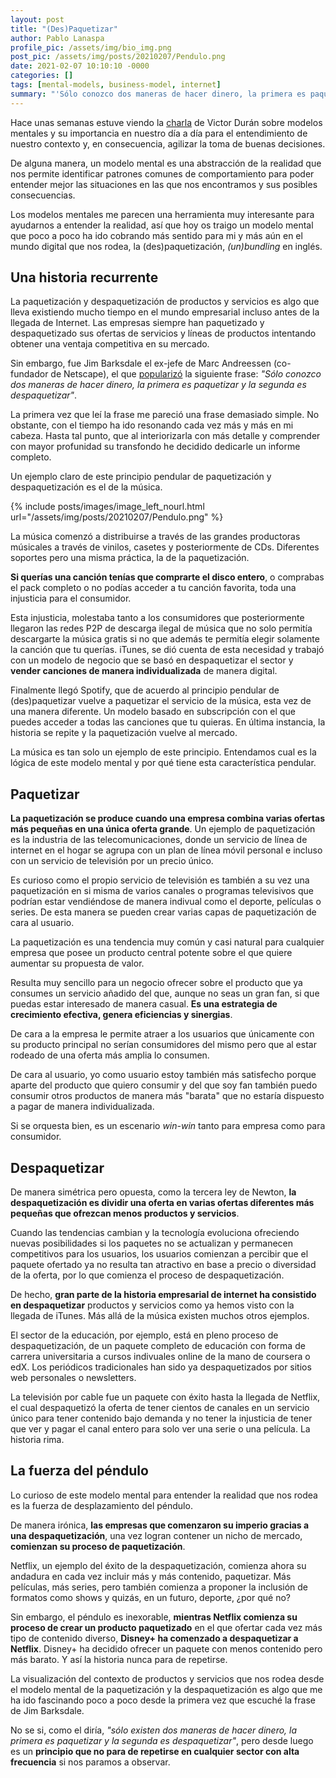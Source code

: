```yaml
---
layout: post
title: "(Des)Paquetizar"
author: Pablo Lanaspa
profile_pic: /assets/img/bio_img.png
post_pic: /assets/img/posts/20210207/Pendulo.png
date: 2021-02-07 10:10:10 -0000
categories: []
tags: [mental-models, business-model, internet]
summary: "'Sólo conozco dos maneras de hacer dinero, la primera es paquetizar y la segunda es despaquetizar', Jim Barksdale."
---
```


Hace unas semanas estuve viendo la [charla](https://www.linkedin.com/posts/product-school_productmanagement-activity-6756894232088195072-vmtw) de Victor Durán sobre modelos mentales y su importancia en nuestro día a día para el entendimiento de nuestro contexto y, en consecuencia, agilizar la toma de buenas decisiones.

De alguna manera, un modelo mental es una abstracción de la realidad que nos permite identificar patrones comunes de comportamiento para poder entender mejor las situaciones en las que nos encontramos y sus posibles consecuencias.

Los modelos mentales me parecen una herramienta muy interesante para ayudarnos a entender la realidad, así que hoy os traigo un modelo mental que poco a poco ha ido cobrando más sentido para mi y más aún en el mundo digital que nos rodea, la (des)paquetización, *(un)bundling* en inglés.

## Una historia recurrente

La paquetización y despaquetización de productos y servicios es algo que lleva existiendo mucho tiempo en el mundo empresarial incluso antes de la llegada de Internet. Las empresas siempre han paquetizado y despaquetizado sus ofertas de servicios y líneas de productos intentando obtener una ventaja competitiva en su mercado.

Sin embargo, fue Jim Barksdale el ex-jefe de Marc Andreessen (co-fundador de Netscape), el que [popularizó](https://a16z.com/2013/12/18/the-future-of-work-cars-and-the-wisdom-in-saying-no/) la siguiente frase: *"Sólo conozco dos maneras de hacer dinero, la primera es paquetizar y la segunda es despaquetizar"*.

La primera vez que leí la frase me pareció una frase demasiado simple. No obstante, con el tiempo ha ido resonando cada vez más y más en mi cabeza. Hasta tal punto, que al interiorizarla con más detalle y comprender con mayor profunidad su transfondo he decidido dedicarle un informe completo.

Un ejemplo claro de este principio pendular de paquetización y despaquetización es el de la música.

{% include posts/images/image_left_nourl.html url="/assets/img/posts/20210207/Pendulo.png" %}

La música comenzó a distribuirse a través de las grandes productoras músicales a través de vinilos, casetes y posteriormente de CDs. Diferentes soportes pero una misma práctica, la de la paquetización.

**Si querías una canción tenías que comprarte el disco entero**, o comprabas el pack completo o no podías acceder a tu canción favorita, toda una injusticia para el consumidor. 

Esta injusticia, molestaba tanto a los consumidores que posteriormente llegaron las redes P2P de descarga ilegal de música que no solo permitía descargarte la música gratis si no que además te permitía elegir solamente la canción que tu querías. iTunes, se dió cuenta de esta necesidad y trabajó con un modelo de negocio que se basó en despaquetizar el sector y **vender canciones de manera individualizada** de manera digital.

Finalmente llegó Spotify, que de acuerdo al principio pendular de (des)paquetizar vuelve a paquetizar el servicio de la música, esta vez de una manera diferente. Un modelo basado en subscripción con el que puedes acceder a todas las canciones que tu quieras. En última instancia, la historia se repite y la paquetización vuelve al mercado.

La música es tan solo un ejemplo de este principio. Entendamos cual es la lógica de este modelo mental y por qué tiene esta característica pendular.


## Paquetizar


**La paquetización se produce cuando una empresa combina varias ofertas más pequeñas en una única oferta grande**. Un ejemplo de paquetización es la industria de las telecomunicaciones, donde un servicio de línea de internet en el hogar se agrupa con un plan de línea móvil personal e incluso con un servicio de televisión por un precio único.

Es curioso como el propio servicio de televisión es también a su vez una paquetización en si misma de varios canales o programas televisivos que podrían estar vendiéndose de manera indivual como el deporte, películas o series. De esta manera se pueden crear varias capas de paquetización de cara al usuario.

La paquetización es una tendencia muy común y casi natural para cualquier empresa que posee un producto central potente sobre el que quiere aumentar su propuesta de valor.

Resulta muy sencillo para un negocio ofrecer sobre el producto que ya consumes un servicio añadido del que, aunque no seas un gran fan, si que puedas estar interesado de manera casual. **Es una estrategia de crecimiento efectiva, genera eficiencias y sinergias**.

De cara a la empresa le permite atraer a los usuarios que únicamente con su producto principal no serían consumidores del mismo pero que al estar rodeado de una oferta más amplia lo consumen.

De cara al usuario, yo como usuario estoy también más satisfecho porque aparte del producto que quiero consumir y del que soy fan también puedo consumir otros productos de manera más "barata" que no estaría dispuesto a pagar de manera individualizada. 

Si se orquesta bien, es un escenario *win-win* tanto para empresa como para consumidor.


## Despaquetizar

De manera simétrica pero opuesta, como la tercera ley de Newton, **la despaquetización es dividir una oferta en varias ofertas diferentes más pequeñas que ofrezcan menos productos y servicios**.

Cuando las tendencias cambian y la tecnología evoluciona ofreciendo nuevas posibilidades si los paquetes no se actualizan y permanecen competitivos para los usuarios, los usuarios comienzan a percibir que el paquete ofertado ya no resulta tan atractivo en base a precio o diversidad de la oferta, por lo que comienza el proceso de despaquetización. 

De hecho, **gran parte de la historia empresarial de internet ha consistido en despaquetizar** productos y servicios como ya hemos visto con la llegada de iTunes. Más allá de la música existen muchos otros ejemplos.

El sector de la educación, por ejemplo, está en pleno proceso de despaquetización, de un paquete completo de educación con forma de carrera universitaria a cursos indivuales online de la mano de coursera o edX. Los periódicos tradicionales han sido ya despaquetizados por sitios web personales o newsletters.

La televisión por cable fue un paquete con éxito hasta la llegada de Netflix, el cual despaquetizó la oferta de tener cientos de canales en un servicio único para tener contenido bajo demanda y no tener la injusticia de tener que ver y pagar el canal entero para solo ver una serie o una película. La historia rima.


## La fuerza del péndulo

Lo curioso de este modelo mental para entender la realidad que nos rodea es la fuerza de desplazamiento del péndulo.

De manera irónica, **las empresas que comenzaron su imperio gracias a una despaquetización**, una vez logran contener un nicho de mercado, **comienzan su proceso de paquetización**.

Netflix, un ejemplo del éxito de la despaquetización, comienza ahora su andadura en cada vez incluir más y más contenido, paquetizar. Más películas, más series, pero también comienza a proponer la inclusión de formatos como shows y quizás, en un futuro, deporte, ¿por qué no?

Sin embargo, el péndulo es inexorable, **mientras Netflix comienza su proceso de crear un producto paquetizado** en el que ofertar cada vez más tipo de contenido diverso, **Disney+ ha comenzado a despaquetizar a Netflix**. Disney+ ha decidido ofrecer un paquete con menos contenido pero más barato. Y así la historia nunca para de repetirse.

La visualización del contexto de productos y servicios que nos rodea desde el modelo mental de la paquetización y la despaquetización es algo que me ha ido fascinando poco a poco desde la primera vez que escuché la frase de Jim Barksdale.

No se si, como el diría, *"sólo existen dos maneras de hacer dinero, la primera es paquetizar y la segunda es despaquetizar"*, pero desde luego es un **principio que no para de repetirse en cualquier sector con alta frecuencia** si nos paramos a observar.

